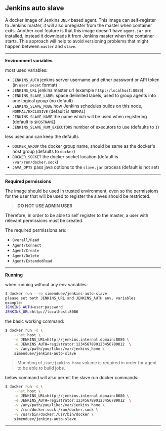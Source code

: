 ## Jenkins auto slave

A docker image of Jenkins `JNLP` based agent. This image can self-register to Jenkins master, it will also unregister from the master when container exits. Another cool feature is that this image doesn't have `agent.jar` pre installed, instead it downloads it from Jenkins master when the container starts. This approach will help to avoid versioning problems that might happen between `master` and `slave`.

***

**Environment variables**

most used variables:

- `JENKINS_AUTH` jenkins server username and either password or API token (in `user:secet` format)
- `JENKINS_URL` jenkins master url (example `http://localhost:8080`)
- `JENKINS_SLAVE_LABEL` space delimited labels, used to group agents into one logical group (no default)
- `JENKINS_SLAVE_MODE` how Jenkins schedules builds on this node, `NORMAL/EXCLUSIVE` (default is `NORMAL`)
- `JENKINS_SLAVE_NAME` the name which will be used when registering (default is `$HOSTNAME`)
- `JENKINS_SLAVE_NUM_EXECUTORS` number of executors to use (defaults to `1`)

less used and can keep the defaults

- `DOCKER_GROUP` the docker group name, should be same as the docker's host group (defaults to `docker`)
- `DOCKER_SOCKET` the docker socket location (default is `/var/run/docker.sock`)
- `JAVA_OPTS` pass java options to the `slave.jar` process (default is not set)

***

**Required permissions**

The image should be used in trusted environment, even so the permissions for the user that will be used to register the slaves should be restricted.

> **DO NOT USE ADMIN USER**

Therefore, in order to be able to self register to the master, a user with relevant permissions must be created.

The required permissions are:

- `Overall/Read`
- `Agent/Connect`
- `Agent/Create`
- `Agent/Delete`
- `Agent/ExtendedRead`

***

**Running**

when running without any env variables:

```sh
$ docker run --rm simenduev/jenkins-auto-slave
please set both JENKINS_URL and JENKINS_AUTH env. variables
example:
JENKINS_AUTH=user:password
JENKINS_URL=http://localhost:8080
```

the basic working command:

```sh
$ docker run -d \
    --net host \
    -e JENKINS_URL=http://jenkins.internal.domain:8080 \
    -e JENKINS_AUTH=registrator:1234567890123456789012  \
    -v /any/path/you/like:/var/jenkins_home \
    simenduev/jenkins-auto-slave
```

> Mounting of `/var/jenkins_home` volume is required in order for agent to be able to build jobs.

below command will also permit the slave run docker commands:

```sh
$ docker run -d \
    --net host \
    -e JENKINS_URL=http://jenkins.internal.domain:8080 \
    -e JENKINS_AUTH=registrator:1234567890123456789012  \
    -v /any/path/you/like:/var/jenkins_home \
    -v /run/docker.sock:/run/docker.sock \
    -v /usr/bin/docker:/usr/bin/docker \
    simenduev/jenkins-auto-slave
```

***
